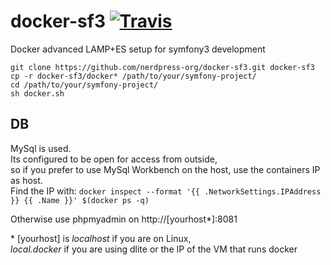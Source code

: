 # docker-sf3 [![Travis](https://img.shields.io/travis/nerdpress-org/docker-sf3.svg?style=flat-square)](https://travis-ci.org/nerdpress-org/docker-sf3)
Docker advanced LAMP+ES setup for symfony3 development


`git clone https://github.com/nerdpress-org/docker-sf3.git docker-sf3`   
`cp -r docker-sf3/docker* /path/to/your/symfony-project/`   
`cd /path/to/your/symfony-project/`   
`sh docker.sh`   


## DB
MySql is used.  
Its configured to be open for access from outside,  
so if you prefer to use MySql Workbench on the host, use the containers IP as host.  
Find the IP with: `docker inspect --format '{{ .NetworkSettings.IPAddress }} {{ .Name }}' $(docker ps -q)`

Otherwise use phpmyadmin on http://[yourhost*]:8081

\* [yourhost] is *localhost* if you are on Linux,  
*local.docker* if you are using dlite or the IP of the VM that runs docker
